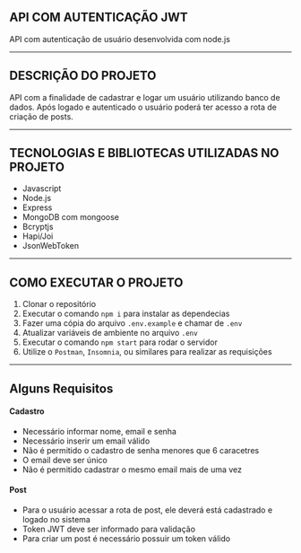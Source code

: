 ## API COM AUTENTICAÇÃO JWT
API com autenticação de usuário desenvolvida com node.js 
<hr>

## DESCRIÇÃO DO PROJETO
API com a finalidade de cadastrar e logar um usuário utilizando banco de dados. Após logado e autenticado o usuário poderá ter acesso a rota de criação de posts.
<hr>

## TECNOLOGIAS E BIBLIOTECAS UTILIZADAS NO PROJETO

- Javascript
- Node.js
- Express
- MongoDB com mongoose
- Bcryptjs
- Hapi/Joi
- JsonWebToken 
<hr>

## COMO EXECUTAR O PROJETO

1. Clonar o repositório
1. Executar o comando  `npm i`  para instalar as dependecias
1. Fazer uma cópia do arquivo `.env.example` e chamar de `.env`
1. Atualizar variáveis de ambiente no arquivo `.env`
1. Executar o comando `npm start` para rodar o servidor
1. Utilize o `Postman`, `Insomnia`, ou similares para realizar as requisições
<hr>

## Alguns Requisitos

#### Cadastro

- Necessário informar nome, email e senha
- Necessário inserir um email válido
- Não é permitido o cadastro de senha menores que 6 caracetres
- O email deve ser único
- Não é permitido cadastrar o mesmo email mais de uma vez



#### Post 

- Para o usuário acessar a rota de post, ele deverá está cadastrado e logado no sistema
- Token JWT deve ser informado para validação
- Para criar um post é necessário possuir um token válido